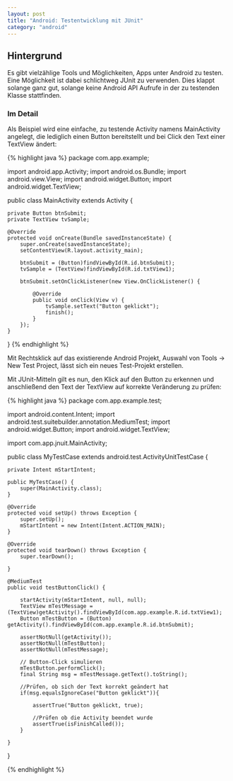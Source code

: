 ```yaml
---
layout: post
title: "Android: Testentwicklung mit JUnit"
category: "android"
---
```




## Hintergrund

Es gibt vielzählige Tools und Möglichkeiten, Apps unter Android zu testen. Eine Möglichkeit ist dabei schlichtweg JUnit zu verwenden. Dies klappt solange ganz gut, solange keine Android API Aufrufe in der zu testenden Klasse stattfinden.

### Im Detail

Als Beispiel wird eine einfache, zu testende Activity namens MainActivity angelegt, die lediglich einen Button bereitstellt und bei Click den Text einer TextView ändert:

{% highlight java %} 
package com.app.example;
 
import android.app.Activity;
import android.os.Bundle;
import android.view.View;
import android.widget.Button;
import android.widget.TextView;
 
public class MainActivity extends Activity {
 
    private Button btnSubmit;
    private TextView tvSample;
     
    @Override
    protected void onCreate(Bundle savedInstanceState) {
        super.onCreate(savedInstanceState);
        setContentView(R.layout.activity_main);
         
        btnSubmit = (Button)findViewById(R.id.btnSubmit);
        tvSample = (TextView)findViewById(R.id.txtView1);
         
        btnSubmit.setOnClickListener(new View.OnClickListener() {
             
            @Override
            public void onClick(View v) {
                tvSample.setText("Button geklickt");
                finish();
            }
        });
    }
}
{% endhighlight %}

Mit Rechtsklick auf das existierende Android Projekt, Auswahl von Tools -> New Test Project, lässt sich ein neues Test-Projekt erstellen.

Mit JUnit-Mitteln gilt es nun, den Klick auf den Button zu erkennen und anschließend den Text der TextView auf korrekte Veränderung zu prüfen:

{% highlight java %} 
package com.app.example.test;
 
import android.content.Intent;
import android.test.suitebuilder.annotation.MediumTest;
import android.widget.Button;
import android.widget.TextView;
 
import com.app.jnuit.MainActivity;
 
public class MyTestCase extends android.test.ActivityUnitTestCase<MainActivity> {
 
    private Intent mStartIntent;
 
    public MyTestCase() {
        super(MainActivity.class);
    }
 
    @Override
    protected void setUp() throws Exception {
        super.setUp();
        mStartIntent = new Intent(Intent.ACTION_MAIN);
    }
 
    @Override
    protected void tearDown() throws Exception {
        super.tearDown();
 
    }
 
    @MediumTest
    public void testButtonClick() {
 
        startActivity(mStartIntent, null, null);
        TextView mTestMessage = (TextView)getActivity().findViewById(com.app.example.R.id.txtView1);
        Button mTestButton = (Button) getActivity().findViewById(com.app.example.R.id.btnSubmit);
         
        assertNotNull(getActivity());
        assertNotNull(mTestButton);
        assertNotNull(mTestMessage);
 
        // Button-Click simulieren
        mTestButton.performClick();
        final String msg = mTestMessage.getText().toString();
         
        //Prüfen, ob sich der Text korrekt geändert hat
        if(msg.equalsIgnoreCase("Button geklickt")){
 
            assertTrue("Button geklickt, true);
             
            //Prüfen ob die Activity beendet wurde
            assertTrue(isFinishCalled());
        }
                 
    }
 
}

{% endhighlight %}